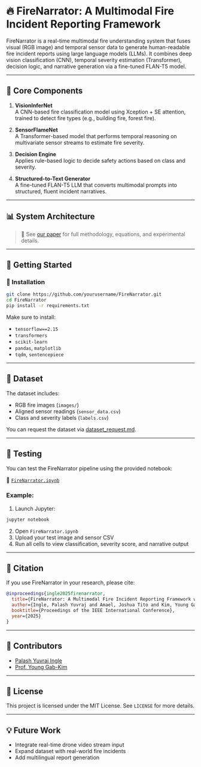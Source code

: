# 🔥 FireNarrator: A Multimodal Fire Incident Reporting Framework

FireNarrator is a real-time multimodal fire understanding system that fuses visual (RGB image) and temporal sensor data to generate human-readable fire incident reports using large language models (LLMs). It combines deep vision classification (CNN), temporal severity estimation (Transformer), decision logic, and narrative generation via a fine-tuned FLAN-T5 model.

---

## 🧠 Core Components

1. **VisionInferNet**\
   A CNN-based fire classification model using Xception + SE attention, trained to detect fire types (e.g., building fire, forest fire).

2. **SensorFlameNet**\
   A Transformer-based model that performs temporal reasoning on multivariate sensor streams to estimate fire severity.

3. **Decision Engine**\
   Applies rule-based logic to decide safety actions based on class and severity.

4. **Structured-to-Text Generator**\
   A fine-tuned FLAN-T5 LLM that converts multimodal prompts into structured, fluent incident narratives.

---

## 📊 System Architecture



> 🔗 See [our paper](link-to-paper) for full methodology, equations, and experimental details.

---

## 🚀 Getting Started

### 🔧 Installation

```bash
git clone https://github.com/yourusername/FireNarrator.git
cd FireNarrator
pip install -r requirements.txt
```

Make sure to install:

- `tensorflow==2.15`
- `transformers`
- `scikit-learn`
- `pandas`, `matplotlib`
- `tqdm`, `sentencepiece`

---

## 📂 Dataset

The dataset includes:

- RGB fire images (`images/`)
- Aligned sensor readings (`sensor_data.csv`)
- Class and severity labels (`labels.csv`)

You can request the dataset via [dataset\_request.md](link-to-form).

---

## 🧪 Testing

You can test the FireNarrator pipeline using the provided notebook:

📄 [`FireNarrator.ipynb`](./FireNarrator.ipynb)

### Example:

1. Launch Jupyter:

```bash
jupyter notebook
```

2. Open `FireNarrator.ipynb`
3. Upload your test image and sensor CSV
4. Run all cells to view classification, severity score, and narrative output

---

## 📖 Citation

If you use FireNarrator in your research, please cite:

```bibtex
@inproceedings{ingle2025firenarrator,
  title={FireNarrator: A Multimodal Fire Incident Reporting Framework with Sensor Fusion and LLMs},
  author={Ingle, Palash Yuvraj and Amael, Joshua Tito and Kim, Young Gab},
  booktitle={Proceedings of the IEEE International Conference},
  year={2025}
}
```

---

## 🤝 Contributors

- [Palash Yuvraj Ingle](mailto\:palash@sejong.ac.kr)
- [Prof. Young Gab-Kim](mailto\:alwaysgabi@sejong.ac.kr)

---

## 📌 License

This project is licensed under the MIT License. See `LICENSE` for more details.

---

## 💡 Future Work

- Integrate real-time drone video stream input
- Expand dataset with real-world fire incidents
- Add multilingual report generation



